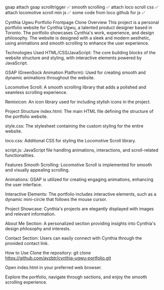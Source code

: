 gsap attach gsap scrolltrigger ✅
smooth scrolling ✅ 
attach loco scroll css ✅ 
attach locomotive scroll min js ✅
some code from loco github for js ✅



Cynthia Ugwu Portfolio Frontpage Clone
Overview
This project is a personal portfolio website for Cynthia Ugwu, a talented product designer based in Toronto. The portfolio showcases Cynthia's work, experience, and design philosophy. The website is designed with a sleek and modern aesthetic, using animations and smooth scrolling to enhance the user experience.

Technologies Used
HTML/CSS/JavaScript: The core building blocks of the website structure and styling, with interactive elements powered by JavaScript.

GSAP (GreenSock Animation Platform): Used for creating smooth and dynamic animations throughout the website.

Locomotive Scroll: A smooth scrolling library that adds a polished and seamless scrolling experience.

Remixicon: An icon library used for including stylish icons in the project.

Project Structure
index.html: The main HTML file defining the structure of the portfolio website.

style.css: The stylesheet containing the custom styling for the entire website.

loco.css: Additional CSS for styling the Locomotive Scroll library.

script.js: JavaScript file handling animations, interactions, and scroll-related functionalities.

Features
Smooth Scrolling: Locomotive Scroll is implemented for smooth and visually appealing scrolling.

Animations: GSAP is utilized for creating engaging animations, enhancing the user interface.

Interactive Elements: The portfolio includes interactive elements, such as a dynamic mini-circle that follows the mouse cursor.

Project Showcase: Cynthia's projects are elegantly displayed with images and relevant information.

About Me Section: A personalized section providing insights into Cynthia's design philosophy and interests.

Contact Section: Users can easily connect with Cynthia through the provided contact link.

How to Use
Clone the repository: git clone https://github.com/ayzbtr/cynthia-ugwu-portfolio.git

Open index.html in your preferred web browser.

Explore the portfolio, navigate through sections, and enjoy the smooth scrolling experience.

